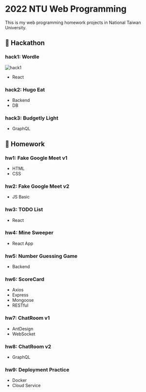 # 2022 NTU Web Programming

This is my web programming homework projects in National Taiwan University.

## 🏃 Hackathon

### hack1: Wordle

![hack1](https://i.imgur.com/3LH95uQ.png)
- React


### hack2: Hugo Eat

- Backend
- DB

### hack3: Budgetly Light

- GraphQL

## 📖 Homework

### hw1: Fake Google Meet v1

- HTML
- CSS

### hw2: Fake Google Meet v2

- JS Basic

### hw3: TODO List

- React

### hw4: Mine Sweeper

- React App

### hw5: Number Guessing Game

- Backend

### hw6: ScoreCard

- Axios
- Express
- Mongoose
- RESTful

### hw7: ChatRoom v1

- AntDesign
- WebSocket

### hw8: ChatRoom v2

- GraphQL

### hw9: Deployment Practice

- Docker
- Cloud Service